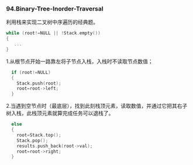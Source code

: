 ### 94.Binary-Tree-Inorder-Traversal

利用栈来实现二叉树中序遍历的经典题。
```cpp
while (root!=NULL || !Stack.empty())
{
   ...
}
```
1.从根节点开始一路靠左将子节点入栈，入栈时不读取节点数值；
```cpp
  if (root!=NULL)
  {
    Stack.push(root);
    root=root->left;
  }
```
2.当遇到空节点时（最底层），找到此刻栈顶元素，读取数值，并通过它把其右子树入栈，此栈顶元素就算完成任务可以退栈了。
```cpp
  else 
  {
    root=Stack.top();
    Stack.pop();
    results.push_back(root->val);
    root=root->right;
  }
```
